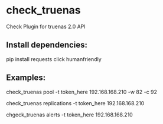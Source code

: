 # check_truenas
Check Plugin for truenas 2.0 API

## Install dependencies:

pip install requests click humanfriendly

## Examples:

check_truenas pool -t token_here 192.168.168.210 -w 82 -c 92

check_truenas replications -t token_here 192.168.168.210

chgeck_truenas alerts -t token_here 192.168.168.210

